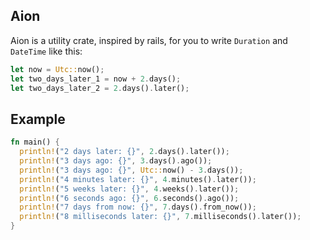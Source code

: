 ## Aion
Aion is a utility crate, inspired by rails, for you to write `Duration` and `DateTime` like this: 
```rust
let now = Utc::now();
let two_days_later_1 = now + 2.days(); 
let two_days_later_2 = 2.days().later();
```

## Example
```rust
fn main() {
  println!("2 days later: {}", 2.days().later());
  println!("3 days ago: {}", 3.days().ago());
  println!("3 days ago: {}", Utc::now() - 3.days());
  println!("4 minutes later: {}", 4.minutes().later());
  println!("5 weeks later: {}", 4.weeks().later());
  println!("6 seconds ago: {}", 6.seconds().ago());
  println!("7 days from now: {}", 7.days().from_now());
  println!("8 milliseconds later: {}", 7.milliseconds().later());
}
```
